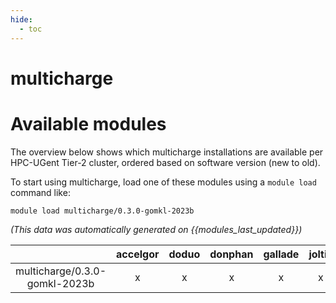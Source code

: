 ```yaml
---
hide:
  - toc
---
```


multicharge
===========

# Available modules


The overview below shows which multicharge installations are available per HPC-UGent Tier-2 cluster, ordered based on software version (new to old).

To start using multicharge, load one of these modules using a `module load` command like:

```shell
module load multicharge/0.3.0-gomkl-2023b
```

*(This data was automatically generated on {{modules_last_updated}})*

| |accelgor|doduo|donphan|gallade|joltik|litleo|shinx|
| :---: | :---: | :---: | :---: | :---: | :---: | :---: | :---: |
|multicharge/0.3.0-gomkl-2023b|x|x|x|x|x|x|x|
